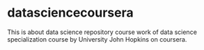 # datasciencecoursera
This is about data science repository course work of data science specialization course by University John Hopkins on coursera.

